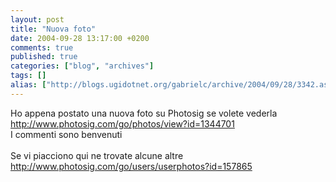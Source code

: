 ```yaml
---
layout: post
title: "Nuova foto"
date: 2004-09-28 13:17:00 +0200
comments: true
published: true
categories: ["blog", "archives"]
tags: []
alias: ["http://blogs.ugidotnet.org/gabrielc/archive/2004/09/28/3342.aspx"]
---
```


<!-- more -->

<div xmlns="http://www.w3.org/1999/xhtml">Ho appena postato una nuova foto su Photosig se volete vederla <a href="http://www.photosig.com/go/photos/view?id=1344701">http://www.photosig.com/go/photos/view?id=1344701</a></div>
<div xmlns="http://www.w3.org/1999/xhtml">I commenti sono benvenuti</div>
<div xmlns="http://www.w3.org/1999/xhtml"> </div>
<div xmlns="http://www.w3.org/1999/xhtml">Se vi piacciono qui ne trovate alcune altre <a href="http://www.photosig.com/go/users/userphotos?id=157865">http://www.photosig.com/go/users/userphotos?id=157865</a></div>
